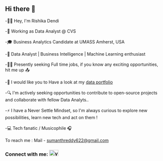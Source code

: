 ## Hi there 👋

<!--
**rishika0199/rishika0199** is a ✨ _special_ ✨ repository because its `README.md` (this file) appears on your GitHub profile.

Here are some ideas to get you started:
    
- 🔭 I’m currently working on ...
- 🌱 I’m currently learning ...
- 👯 I’m looking to collaborate on ...
- 🤔 I’m looking for help with ...
- 💬 Ask me about ...
- 📫 How to reach me: ...
- 😄 Pronouns: ...
- ⚡ Fun fact: ...
-->

-👋🏽 Hey, I'm Rishika Dendi<br><br> -💼 Working as Data Analyst @ CVS <br><br> -🎓 Business Analytics Candidate at UMASS Amherst, USA <br><br> -🚀 Data Analyst | Business Intelligence | Machine Learning enthusiast <br><br>-🕵️‍♂️ Presently seeking Full time jobs, if you know any exciting opportunities, hit me up 📤<br><br>
-👀 I would like you to Have a look at my <a href="https://sumanthchilupuri.github.io/">data portfolio</a><br><br>-🔍 I'm actively seeking opportunities to contribute to open-source projects and collaborate with fellow Data Analyts..<br><br>-⚡ I have a Never Settle Mindset, so I'm always curious to explore new possibilities, learn new tech and act on them !<br><br> -💻 Tech fanatic / Musicophile 🎧<br><br>To reach me : Mail - sumanthreddy622@gmail.com

<h3 align="left">Connect with me: <a href="https://www.linkedin.com/in/rishikadendi-/" target="blank"><img align="" src="https://raw.githubusercontent.com/rahuldkjain/github-profile-readme-generator/master/src/images/icons/Social/linked-in-alt.svg" alt="yashwanth nomula" height="20" width="30" /></a></h3>
<p align="left">
<!-- <a href="https://www.hackerrank.com/yashwanth_nomul1" target="blank"><img align="center" src="https://raw.githubusercontent.com/rahuldkjain/github-profile-readme-generator/master/src/images/icons/Social/hackerrank.svg" alt="yashwanth_nomul1" height="30" width="40" /></a>
<a href="https://www.leetcode.com/yashwanth_nomula" target="blank"><img align="center" src="https://raw.githubusercontent.com/rahuldkjain/github-profile-readme-generator/master/src/images/icons/Social/leet-code.svg" alt="yashwanth_nomula" height="30" width="40" /></a> -->
</p>

